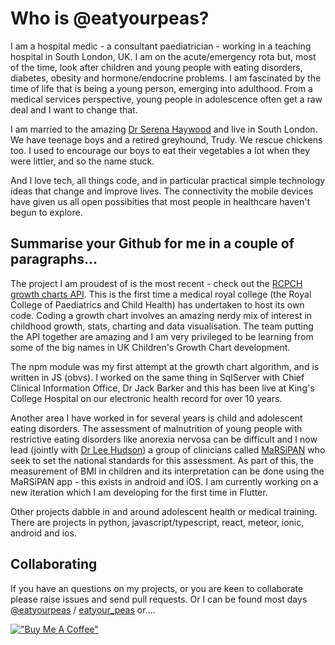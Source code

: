# Who is @eatyourpeas?

I am a hospital medic - a consultant paediatrician - working in a teaching hospital in South London, UK.
I am on the acute/emergency rota but, most of the time, look after children and young people with eating disorders, diabetes, obesity and hormone/endocrine problems. I am fascinated by the time of life that is being a young person, emerging into adulthood. From a medical services perspective, young people in adolescence often get a raw deal and I want to change that.

I am married to the amazing [Dr Serena Haywood](https://twitter.com/serenahaywood) and live in South London. We have teenage boys and a retired greyhound, Trudy. We rescue chickens too. I used to encourage our boys to eat their vegetables a lot when they were littler, and so the name stuck.

And I love tech, all things code, and in particular practical simple technology ideas that change and improve lives. The connectivity the mobile devices have given us all open possibities that most people in healthcare haven't begun to explore.

## Summarise your Github for me in a couple of paragraphs...

The project I am proudest of is the most recent - check out the [RCPCH growth charts API](https://github.com/rcpch). This is the first time a medical royal college (the Royal College of Paediatrics and Child Health) has undertaken to host its own code. Coding a growth chart involves an amazing nerdy mix of interest in childhood growth, stats, charting and data visualisation. The team putting the API together are amazing and I am very privileged to be learning from some of the big names in UK Children's Growth Chart development.

The npm module was my first attempt at the growth chart algorithm, and is written in JS (obvs). I worked on the same thing in SqlServer with Chief Clinical Information Office, Dr Jack Barker and this has been live at King's College Hospital on our electronic health record for over 10 years.

Another area I have worked in for several years is child and adolescent eating disorders. The assessment of malnutrition of young people with restrictive eating disorders like anorexia nervosa can be difficult and I now lead (jointly with [Dr Lee Hudson](https://twitter.com/leehudson111)) a group of clinicians called [MaRSiPAN](www.marsipan.org.uk) who seek to set the national standards for this assessment. As part of this, the measurement of BMI in children and its interpretation can be done using the MaRSiPAN app - this exists in android and iOS. I am currently working on a new iteration which I am developing for the first time in Flutter.

Other projects dabble in and around adolescent health or medical training. There are projects in python, javascript/typescript, react, meteor, ionic, android and ios.

## Collaborating

If you have an questions on my projects, or you are keen to collaborate please raise issues and send pull requests. Or I can be found most days [@eatyourpeas](https://twitter.com/eatyourpeas) / [eatyour_peas](https://www.reddit.com/user/eatyour_peas)
or....

[!["Buy Me A Coffee"](https://www.buymeacoffee.com/assets/img/custom_images/orange_img.png)](https://www.buymeacoffee.com/eatyourpeas)
